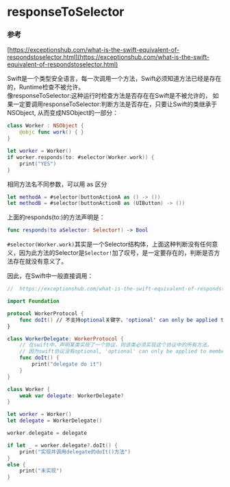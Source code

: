 # responseToSelector

### 参考  
[https://exceptionshub.com/what-is-the-swift-equivalent-of-respondstoselector.html](https://exceptionshub.com/what-is-the-swift-equivalent-of-respondstoselector.html)

Swift是一个类型安全语言，每一次调用一个方法，Swift必须知道方法已经是存在的，Runtime检查不被允许。  
像responseToSelector:这种运行时检查方法是否存在在Swift是不被允许的， 如果一定要调用responseToSelector:判断方法是否存在，只要让Swift的类继承于NSObject, 从而变成NSObject的一部分：   

```swift
class Worker : NSObject {
    @objc func work() { }
}

let worker = Worker()
if worker.responds(to: #selector(Worker.work)) {
    print("YES")
}
```

相同方法名不同参数，可以用 as 区分    
```swift
let methodA = #selector(buttonActionA as () -> ())
let methodB = #selector(buttonActionB as (UIButton) -> ())
```

上面的responds(to:)的方法声明是：

```swift
func responds(to aSelector: Selector!) -> Bool
```

`#selector(Worker.work)`其实是一个Selector结构体，上面这种判断没有任何意义，因为此方法的Selector是`Selector!`加了叹号，是一定要存在的，判断是否方法存在就没有意义了。  

因此，在Swift中一般直接调用：  

```swift
//  https://exceptionshub.com/what-is-the-swift-equivalent-of-respondstoselector.html

import Foundation

protocol WorkerProtocol {
    func doIt() // 不支持optional关键字，'optional' can only be applied to members of an @objc protocol
}

class WorkerDelegate: WorkerProtocol {
    // 在swift中，声明某类实现了一个协议，则该类必须实现这个协议中的所有方法，
    // 因为swift协议没有optional, 'optional' can only be applied to members of an @objc protocol
    func doIt() {
        print("delegate do it")
    }
}

class Worker {
    weak var delegate: WorkerDelegate?
}

let worker = Worker()
let delegate = WorkerDelegate()

worker.delegate = delegate

if let _ = worker.delegate?.doIt() {
    print("实现并调用delegate的doIt()方法")
}
else {
    print("未实现")
}
```